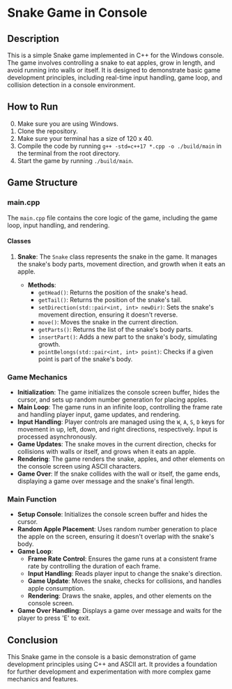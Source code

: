 # Snake Game in Console

## Description
This is a simple Snake game implemented in C++ for the Windows console. The game involves controlling a snake to eat apples, grow in length, and avoid running into walls or itself. It is designed to demonstrate basic game development principles, including real-time input handling, game loop, and collision detection in a console environment.

## How to Run
0. Make sure you are using Windows.
1. Clone the repository.
2. Make sure your terminal has a size of 120 x 40.
3. Compile the code by running `g++ -std=c++17 *.cpp -o ./build/main` in the terminal from the root directory.
4. Start the game by running `./build/main`.

## Game Structure
### main.cpp
The `main.cpp` file contains the core logic of the game, including the game loop, input handling, and rendering.

#### Classes
1. **Snake**: The `Snake` class represents the snake in the game. It manages the snake's body parts, movement direction, and growth when it eats an apple.

    - **Methods**:
        - `getHead()`: Returns the position of the snake's head.
        - `getTail()`: Returns the position of the snake's tail.
        - `setDirection(std::pair<int, int> newDir)`: Sets the snake's movement direction, ensuring it doesn't reverse.
        - `move()`: Moves the snake in the current direction.
        - `getParts()`: Returns the list of the snake's body parts.
        - `insertPart()`: Adds a new part to the snake's body, simulating growth.
        - `pointBelongs(std::pair<int, int> point)`: Checks if a given point is part of the snake's body.

### Game Mechanics
- **Initialization**: The game initializes the console screen buffer, hides the cursor, and sets up random number generation for placing apples.
- **Main Loop**: The game runs in an infinite loop, controlling the frame rate and handling player input, game updates, and rendering.
- **Input Handling**: Player controls are managed using the `W`, `A`, `S`, `D` keys for movement in up, left, down, and right directions, respectively. Input is processed asynchronously.
- **Game Updates**: The snake moves in the current direction, checks for collisions with walls or itself, and grows when it eats an apple.
- **Rendering**: The game renders the snake, apples, and other elements on the console screen using ASCII characters.
- **Game Over**: If the snake collides with the wall or itself, the game ends, displaying a game over message and the snake's final length.

### Main Function
- **Setup Console**: Initializes the console screen buffer and hides the cursor.
- **Random Apple Placement**: Uses random number generation to place the apple on the screen, ensuring it doesn't overlap with the snake's body.
- **Game Loop**:
    - **Frame Rate Control**: Ensures the game runs at a consistent frame rate by controlling the duration of each frame.
    - **Input Handling**: Reads player input to change the snake's direction.
    - **Game Update**: Moves the snake, checks for collisions, and handles apple consumption.
    - **Rendering**: Draws the snake, apples, and other elements on the console screen.
- **Game Over Handling**: Displays a game over message and waits for the player to press 'E' to exit.

## Conclusion
This Snake game in the console is a basic demonstration of game development principles using C++ and ASCII art. It provides a foundation for further development and experimentation with more complex game mechanics and features.

